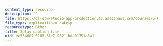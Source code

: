 ```yaml
---
content_type: resource
description: ''
file: https://ol-ocw-studio-app-production.s3.amazonaws.com/courses/5-07sc-biological-chemistry-i-fall-2013/ee554607010557e79821bda01751a8a1_0XAJIHttCNs.vtt
file_type: application/x-subrip
resourcetype: Other
title: 3play caption file
uid: ee554607-0105-57e7-9821-bda01751a8a1
---
```

